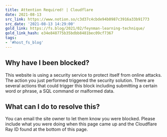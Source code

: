 ```yaml
---
title: Attention Required! | Cloudflare
date: 2021-08-13
src_link: https://www.notion.so/c3d37c4cbde94b0987c3916a33b91773
src_date: '2021-08-13 14:29:00'
gold_link: https://fs.blog/2021/02/feynman-learning-technique/
gold_link_hash: e34e848775b35bdbb8481bec09cf7367
tags:
- '#host_fs_blog'
---
```




Why have I been blocked?
------------------------


This website is using a security service to protect itself from online attacks. The action you just performed triggered the security solution. There are several actions that could trigger this block including submitting a certain word or phrase, a SQL command or malformed data.




What can I do to resolve this?
------------------------------


You can email the site owner to let them know you were blocked. Please include what you were doing when this page came up and the Cloudflare Ray ID found at the bottom of this page.